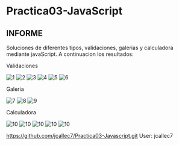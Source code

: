 # Practica03-JavaScript 

## INFORME

Soluciones de diferentes tipos, validaciones, galerias y calculadora mediante javaScript.
A continuacion los resultados:

Validaciones

![1](https://github.com/jcallec7/Practica03-Javascript/blob/master/captures/1.png)
![2](https://github.com/jcallec7/Practica03-Javascript/blob/master/captures/2.png)
![3](https://github.com/jcallec7/Practica03-Javascript/blob/master/captures/3.png)
![4](https://github.com/jcallec7/Practica03-Javascript/blob/master/captures/4.png)
![5](https://github.com/jcallec7/Practica03-Javascript/blob/master/captures/5.png)
![6](https://github.com/jcallec7/Practica03-Javascript/blob/master/captures/6.png)

Galeria

![7](https://github.com/jcallec7/Practica03-Javascript/blob/master/captures/7.png)
![8](https://github.com/jcallec7/Practica03-Javascript/blob/master/captures/8.png)
![9](https://github.com/jcallec7/Practica03-Javascript/blob/master/captures/9.png)

Calculadora

![10](https://github.com/jcallec7/Practica03-Javascript/blob/master/captures/10.png)
![10](https://github.com/jcallec7/Practica03-Javascript/blob/master/captures/11.png)
![10](https://github.com/jcallec7/Practica03-Javascript/blob/master/captures/12.png)
![10](https://github.com/jcallec7/Practica03-Javascript/blob/master/captures/13.png)
![10](https://github.com/jcallec7/Practica03-Javascript/blob/master/captures/14.png)

https://github.com/jcallec7/Practica03-Javascript.git
User: jcallec7
